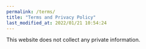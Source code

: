 ```yaml
---
permalink: /terms/
title: "Terms and Privacy Policy"
last_modified_at: 2022/01/21 10:54:24
---
```


This website does not collect any private information.